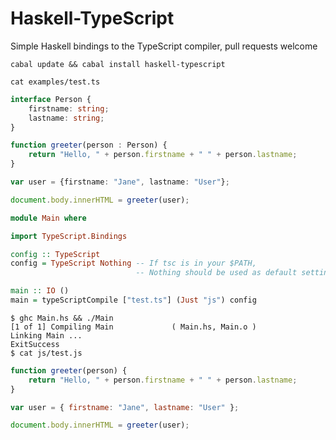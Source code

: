 # Haskell-TypeScript

Simple Haskell bindings to the TypeScript compiler, pull requests welcome

```text
cabal update && cabal install haskell-typescript
```

```text
cat examples/test.ts
```

```typescript
interface Person {
    firstname: string;
    lastname: string;
}

function greeter(person : Person) {
    return "Hello, " + person.firstname + " " + person.lastname;
}

var user = {firstname: "Jane", lastname: "User"};

document.body.innerHTML = greeter(user);
```


```haskell
module Main where

import TypeScript.Bindings

config :: TypeScript 
config = TypeScript Nothing -- If tsc is in your $PATH, 
                            -- Nothing should be used as default settings

main :: IO ()
main = typeScriptCompile ["test.ts"] (Just "js") config
```

```text
$ ghc Main.hs && ./Main
[1 of 1] Compiling Main             ( Main.hs, Main.o )
Linking Main ...
ExitSuccess
$ cat js/test.js
```

```javascript
function greeter(person) {
    return "Hello, " + person.firstname + " " + person.lastname;
}

var user = { firstname: "Jane", lastname: "User" };

document.body.innerHTML = greeter(user);
```